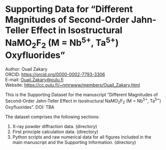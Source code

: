 # Supporting Data for “Different Magnitudes of Second-Order Jahn-Teller Effect in Isostructural NaMO<sub>2</sub>F<sub>2</sub> (M = Nb<sup>5+</sup>, Ta<sup>5+</sup>) Oxyfluorides”
Author: Ouail Zakary \
ORCID: https://orcid.org/0000-0002-7793-3306 \
E-mail: Ouail.Zakary@oulu.fi \
Website: https://cc.oulu.fi/~nmrwww/members/Ouail_Zakary.html

This is the Supporting Dataset for the manuscript “Different Magnitudes of Second-Order Jahn-Teller Effect in Isostructural NaMO<sub>2</sub>F<sub>2</sub> (M = Nb<sup>5+</sup>, Ta<sup>5+</sup>) Oxyfluorides”. DOI: TBA

The dataset comprises the following sections:

1. X-ray powder diffraction data. (directory)
2. First principle calculation data. (directory)
3. Python scripts and raw numerical data for all figures included in the main manuscript and the Supporting Information. (directory)
